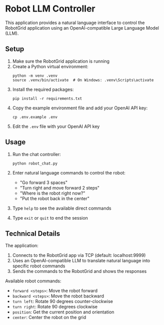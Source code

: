 # Robot LLM Controller

This application provides a natural language interface to control the RobotGrid application using an OpenAI-compatible Large Language Model (LLM).

## Setup

1. Make sure the RobotGrid application is running
2. Create a Python virtual environment:
   ```
   python -m venv .venv
   source .venv/bin/activate  # On Windows: .venv\Scripts\activate
   ```
3. Install the required packages:
   ```
   pip install -r requirements.txt
   ```
4. Copy the example environment file and add your OpenAI API key:
   ```
   cp .env.example .env
   ```
5. Edit the `.env` file with your OpenAI API key

## Usage

1. Run the chat controller:
   ```
   python robot_chat.py
   ```

2. Enter natural language commands to control the robot:
   - "Go forward 3 spaces"
   - "Turn right and move forward 2 steps"
   - "Where is the robot right now?"
   - "Put the robot back in the center"

3. Type `help` to see the available direct commands
4. Type `exit` or `quit` to end the session

## Technical Details

The application:
1. Connects to the RobotGrid app via TCP (default: localhost:9999)
2. Uses an OpenAI-compatible LLM to translate natural language into specific robot commands
3. Sends the commands to the RobotGrid and shows the responses

Available robot commands:
- `forward <steps>`: Move the robot forward
- `backward <steps>`: Move the robot backward
- `turn left`: Rotate 90 degrees counter-clockwise 
- `turn right`: Rotate 90 degrees clockwise
- `position`: Get the current position and orientation
- `center`: Center the robot on the grid 